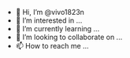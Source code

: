 - 👋 Hi, I’m @vivo1823n
- 👀 I’m interested in ...
- 🌱 I’m currently learning ...
- 💞️ I’m looking to collaborate on ...
- 📫 How to reach me ...

<!---
vivo1823n/vivo1823n is a ✨ special ✨ repository because its `README.md` (this file) appears on your GitHub profile.
You can click the Preview link to take a look at your changes.
--->
